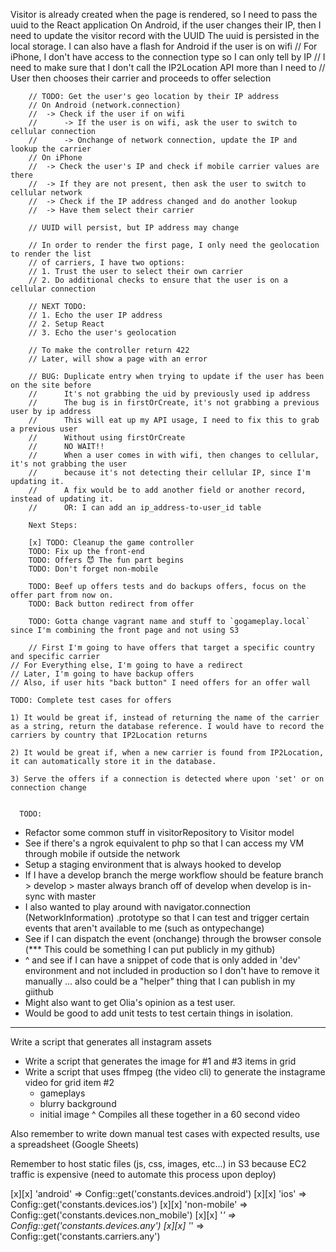 Visitor is already created when the page is rendered, so I need to pass the uuid to the React application
On Android, if the user changes their IP, then I need to update the visitor record with the UUID
The uuid is persisted in the local storage.
I can also have a flash for Android if the user is on wifi
        // For iPhone, I don't have access to the connection type so I can only tell by IP
        // I need to make sure that I don't call the IP2Location API more than I need to
        // User then chooses their carrier and proceeds to offer selection

        // TODO: Get the user's geo location by their IP address
        // On Android (network.connection)
        //  -> Check if the user if on wifi
        //      -> If the user is on wifi, ask the user to switch to cellular connection
        //      -> Onchange of network connection, update the IP and lookup the carrier
        // On iPhone
        //  -> Check the user's IP and check if mobile carrier values are there
        //  -> If they are not present, then ask the user to switch to cellular network
        //  -> Check if the IP address changed and do another lookup
        //  -> Have them select their carrier

        // UUID will persist, but IP address may change

        // In order to render the first page, I only need the geolocation to render the list
        // of carriers, I have two options:
        // 1. Trust the user to select their own carrier
        // 2. Do additional checks to ensure that the user is on a cellular connection

        // NEXT TODO:
        // 1. Echo the user IP address
        // 2. Setup React
        // 3. Echo the user's geolocation

        // To make the controller return 422
        // Later, will show a page with an error

        // BUG: Duplicate entry when trying to update if the user has been on the site before
        //      It's not grabbing the uid by previously used ip address
        //      The bug is in firstOrCreate, it's not grabbing a previous user by ip address
        //      This will eat up my API usage, I need to fix this to grab a previous user
        //      Without using firstOrCreate
        //      NO WAIT!!
        //      When a user comes in with wifi, then changes to cellular, it's not grabbing the user
        //      because it's not detecting their cellular IP, since I'm updating it.
        //      A fix would be to add another field or another record, instead of updating it.
        //      OR: I can add an ip_address-to-user_id table

        Next Steps:

        [x] TODO: Cleanup the game controller
        TODO: Fix up the front-end
        TODO: Offers 😈 The fun part begins
        TODO: Don't forget non-mobile

        TODO: Beef up offers tests and do backups offers, focus on the offer part from now on.
        TODO: Back button redirect from offer

        TODO: Gotta change vagrant name and stuff to `gogameplay.local` since I'm combining the front page and not using S3

        // First I'm going to have offers that target a specific country and specific carrier
    // For Everything else, I'm going to have a redirect
    // Later, I'm going to have backup offers
    // Also, if user hits "back button" I need offers for an offer wall

    TODO: Complete test cases for offers

    1) It would be great if, instead of returning the name of the carrier as a string, return the database reference. I would have to record the carriers by country that IP2Location returns

    2) It would be great if, when a new carrier is found from IP2Location, it can automatically store it in the database.

    3) Serve the offers if a connection is detected where upon 'set' or on connection change
      

      TODO:

- Refactor some common stuff in visitorRepository to Visitor model
- See if there's a ngrok equivalent to php so that I can access my VM through mobile if outside the network
- Setup a staging environment that is always hooked to develop
- If I have a develop branch the merge workflow should be
    feature branch > develop > master
    always branch off of develop when develop is in-sync with master
- I also wanted to play around with navigator.connection (NetworkInformation) .prototype so that I can test and trigger certain events that aren't available to me (such as ontypechange)
- See if I can dispatch the event (onchange) through the browser console (*** This could be something I can put publicly in my github)
- ^ and see if I can have a snippet of code that is only added in 'dev' environment and not included in production so I don't have to remove it manually ... also could be a "helper" thing that I can publish in my giithub
- Might also want to get Olia's opinion as a test user.
- Would be good to add unit tests to test certain things in isolation.

---

Write a script that generates all instagram assets
- Write a script that generates the image for #1 and #3 items in grid
- Write a script that uses ffmpeg (the video cli) to generate the instagrame video for grid item #2
    - gameplays
    - blurry background
    - initial image
    ^ Compiles all these together in a 60 second video

Also remember to write down manual test cases with expected results, use a spreadsheet (Google Sheets)

Remember to host static files (js, css, images, etc...) in S3 because EC2 traffic is expensive (need to automate this process upon deploy)

[x][x] 'android' => Config::get('constants.devices.android')
[x][x] 'ios' => Config::get('constants.devices.ios')
[x][x] 'non-mobile' => Config::get('constants.devices.non_mobile')
[x][x] '*' => Config::get('constants.devices.any')
[x][x] '*' => Config::get('constants.carriers.any')